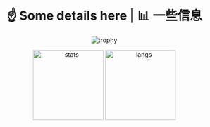 <h1 align="center">☝️ Some details here | 📊 一些信息</h1>

<p align="center">
  <!-- Trophy 增强展示 -->
  <img src="https://github-profile-trophy.vercel.app/?username=soppylzz&row=1&column=7" alt="trophy"/>


<p align="center">
  <!-- 基本统计信息 -->
  <img src="https://github-readme-stats.vercel.app/api?username=soppylzz&show_icons=true" alt="stats" height="160"/>
  
  <!-- 常用语言 -->
  <img src="https://github-readme-stats.vercel.app/api/top-langs/?username=soppylzz&layout=compact" alt="langs" height="160"/>
</p>
